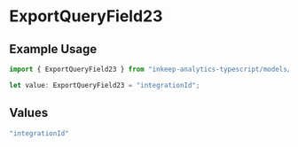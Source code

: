 # ExportQueryField23

## Example Usage

```typescript
import { ExportQueryField23 } from "inkeep-analytics-typescript/models/operations";

let value: ExportQueryField23 = "integrationId";
```

## Values

```typescript
"integrationId"
```